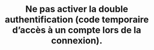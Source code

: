 ---
category: category-nGkbk6oSlC5_p3eqoXX2o
goodPractices:
- good-practice-PC-k2ITmOqVPyfrQ-jNt-
risks:
- Rendre moins complexe l’accès à ses données en cas de divulgation ou de fuite du
  mot de passe.
title: Ne pas activer la double authentification (code temporaire d’accès à un compte
  lors de la connexion).
uuid: vulnerability-HNEVs7i6EaeQveKAzOz-D
visibleInCms: true
---